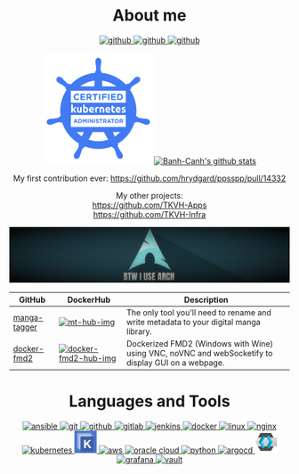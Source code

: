 <h1 align="center">About me</h1>

<p align="center">
	<a href="https://github.com/Banh-Canh" target="_blank">
		<img src="https://www.vectorlogo.zone/logos/github/github-tile.svg" alt="github" width="auto" height="60"/>
	</a>
	<a href="https://hub.docker.com/u/banhcanh" target="_blank">
		<img src="https://www.vectorlogo.zone/logos/docker/docker-tile.svg" alt="github" width="auto" height="60"/>
	</a>
	<a href="https://www.linkedin.com/in/victor-hang/" target="_blank">
		<img src="https://www.vectorlogo.zone/logos/linkedin/linkedin-tile.svg" alt="github" width="auto" height="60"/>
	</a>
</p>

<p align="center">
  <a href="https://www.credly.com/badges/8d12b607-00a4-4046-8c9c-5bf7bcbc0ef7/public_url"><img width="200px" src="images/cka-certified-kubernetes-administrator.png" alt="CKA"></a><a href="https://github.com/Banh-Canh"><img src=https://github-readme-stats.vercel.app/api/?username=Banh-Canh&show_owner&count_private=true" alt="Banh-Canh's github stats"></a>
</p>
	  
<p align="center">
  My first contribution ever:
  <a href="https://github.com/hrydgard/ppsspp/pull/14332">https://github.com/hrydgard/ppsspp/pull/14332</a>
</p>

<p align="center">
  My other projects:
  </br><a href="https://github.com/TKVH-Apps">https://github.com/TKVH-Apps</a>
  </br><a href="https://github.com/TKVH-Infra">https://github.com/TKVH-Infra</a>
</p>
	  
<p align="center">
  <a href="https://archlinux.org"><img src="images/archporn000.png" alt="BTW I use Arch"></a>
</p>
	  
| GitHub | DockerHub | Description |
|--------|-----------|-------------|
| [manga-tagger][mt-git-lnk]        | [![mt-hub-img]][mt-hub-lnk]         | The only tool you'll need to rename and write metadata to your digital manga library. |
| [docker-fmd2][docker-fmd2-git-lnk]        | [![docker-fmd2-hub-img]][docker-fmd2-hub-lnk]         | Dockerized FMD2 (Windows with Wine) using VNC, noVNC and webSocketify to display GUI on a webpage. |

<h1 align="center">Languages and Tools</h1>
  
<p align="center">
	<a href="https://www.ansible.com/" target="_blank">
		<img src="https://www.vectorlogo.zone/logos/ansible/ansible-icon.svg" alt="ansible" width="40" height="40"/>
	</a>
	<a href="https://git-scm.com/" target="_blank">
		<img src="https://www.vectorlogo.zone/logos/git-scm/git-scm-icon.svg" alt="git" width="40" height="40"/>
	</a>
	<a href="https://github.com/" target="_blank">
		<img src="https://www.vectorlogo.zone/logos/github/github-tile.svg" alt="github" width="40" height="40"/>
	</a>
	<a href="https://about.gitlab.com/" target="_blank">
		<img src="https://www.vectorlogo.zone/logos/gitlab/gitlab-icon.svg" alt="gitlab" width="40" height="40"/>
	</a>
	<a href="https://www.jenkins.io" target="_blank">
		<img src="https://www.vectorlogo.zone/logos/jenkins/jenkins-icon.svg" alt="jenkins" width="40" height="40"/>
	</a>
	<a href="https://www.docker.com/" target="_blank">
		<img src="https://www.vectorlogo.zone/logos/docker/docker-icon.svg" alt="docker" width="40" height="40"/>
	</a>
	<a href="https://www.linux.org/" target="_blank">
		<img src="https://www.vectorlogo.zone/logos/linux/linux-icon.svg" alt="linux" width="40" height="40"/>
	</a>
	<a href="https://www.nginx.com/" target="_blank">
		<img src="https://www.vectorlogo.zone/logos/nginx/nginx-icon.svg" alt="nginx" width="40" height="40"/>
	</a>
	<a href="https://kubernetes.io" target="_blank">
		<img src="https://www.vectorlogo.zone/logos/kubernetes/kubernetes-icon.svg" alt="kubernetes" width="40" height="40"/>
	</a>
	<a href="https://kustomize.io" target="_blank">
		<img src="images/kustomizeporn000.png" alt="kustomize" width="40" height="40"/>
	</a>
	<a href="https://aws.amazon.com/" target="_blank">
		<img src="https://www.vectorlogo.zone/logos/amazon_aws/amazon_aws-icon.svg" alt="aws" width="40" height="40"/>
	</a>
  	<a href="https://www.oracle.com/cloud/" target="_blank">
		<img src="https://www.vectorlogo.zone/logos/oracle/oracle-icon.svg" alt="oracle cloud" width="40" height="40"/>
	</a>
  	<a href="https://www.python.org/" target="_blank">
		<img src="https://www.vectorlogo.zone/logos/python/python-icon.svg" alt="python" width="40" height="40"/>
	</a>
	<a href="https://github.com/argoproj/argo-cd" target="_blank">
		<img src="https://www.vectorlogo.zone/logos/argoprojio/argoprojio-icon.svg" alt="argocd" width="40" height="40"/>
	</a>
	<a href="https://www.keycloak.org" target="_blank">
		<img src="images/keycloakporn000.svg" alt="keycloak" width="40" height="40"/>
	</a>
	<a href="https://grafana.com" target="_blank">
		<img src="https://www.vectorlogo.zone/logos/grafana/grafana-icon.svg" alt="grafana" width="40" height="40"/>
	</a>
	<a href="https://www.vaultproject.io" target="_blank">
		<img src="https://www.vectorlogo.zone/logos/vaultproject/vaultproject-icon.svg" alt="vault" width="40" height="40"/>
	</a>
	
</p>
                                              
[mt-git-lnk]: https://github.com/banh-canh/manga-tagger
[mt-hub-img]: https://img.shields.io/docker/pulls/banhcanh/manga-tagger.svg
[mt-hub-lnk]: https://hub.docker.com/r/banhcanh/manga-tagger

[docker-fmd2-git-lnk]: https://github.com/banh-canh/docker-fmd2
[docker-fmd2-hub-img]: https://img.shields.io/docker/pulls/banhcanh/docker-fmd2.svg
[docker-fmd2-hub-lnk]: https://hub.docker.com/r/banhcanh/docker-fmd2
<!--
### Hi there 👋
**Banh-Canh/Banh-Canh** is a ✨ _special_ ✨ repository because its `README.md` (this file) appears on your GitHub profile.

Here are some ideas to get you started:

- 🔭 I’m currently working on ...
- 🌱 I’m currently learning ...
- 👯 I’m looking to collaborate on ...
- 🤔 I’m looking for help with ...
- 💬 Ask me about ...
- 📫 How to reach me: ...
- 😄 Pronouns: ...
- ⚡ Fun fact: ...

<p align="center">
  <a href="https://github.com/Banh-Canh"><img src="https://github-readme-stats.vercel.app/api/top-langs/?username=Banh-Canh&langs_count=10&hide=html,css,scss,autohotkey,papyrus" alt="Banh-Canh's github stats"></a>
</p>
-->
